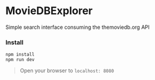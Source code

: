 # MovieDBExplorer
Simple search interface consuming the themoviedb.org API

### Install
```
npm install
npm run dev 
```
>Open your browser to `localhost: 8080`
